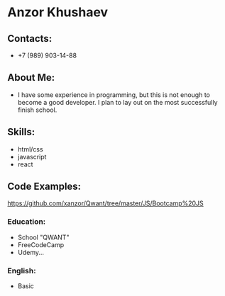 # Anzor Khushaev

## Contacts:
* +7 (989) 903-14-88
## About Me:
* I have some experience in programming, but this is not enough to become a good developer. I plan to lay out on the most successfully finish school.
## Skills:
* html/css
* javascript
* react
## Code Examples:
https://github.com/xanzor/Qwant/tree/master/JS/Bootcamp%20JS

### Education:
* School "QWANT"
* FreeCodeCamp
* Udemy...
### English:
* Basic
